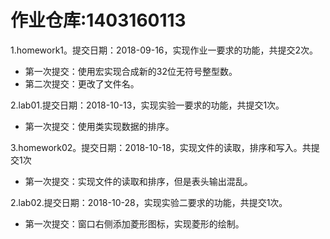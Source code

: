 # 作业仓库:1403160113

1.homework1。提交日期：2018-09-16，实现作业一要求的功能，共提交2次。
+ 第一次提交：使用宏实现合成新的32位无符号整型数。<br>
+ 第二次提交：更改了文件名。

2.lab01.提交日期：2018-10-13，实现实验一要求的功能，共提交1次。
+ 第一次提交：使用类实现数据的排序。

3.homework02。提交日期：2018-10-18，实现文件的读取，排序和写入。共提交1次
+ 第一次提交：实现文件的读取和排序，但是表头输出混乱。

2.lab02.提交日期：2018-10-28，实现实验二要求的功能，共提交1次。
+ 第一次提交：窗口右侧添加菱形图标，实现菱形的绘制。
